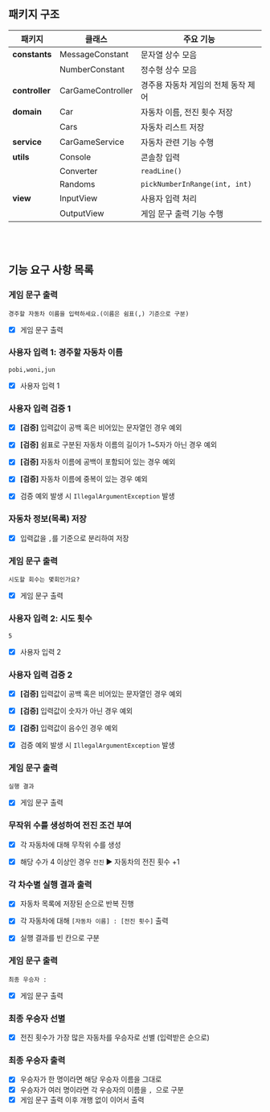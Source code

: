 
## 패키지 구조
| 패키지            | 클래스               | 주요 기능                         |
|----------------|-------------------|-------------------------------|
| **constants**  | MessageConstant   | 문자열 상수 모음                     |
|                | NumberConstant    | 정수형 상수 모음                     |
| **controller** | CarGameController | 경주용 자동차 게임의 전체 동작 제어          |
| **domain**     | Car               | 자동차 이름, 전진 횟수 저장              |
|                | Cars              | 자동차 리스트 저장                    |
| **service**    | CarGameService    | 자동차 관련 기능 수행                  |
| **utils**      | Console           | 콘솔창 입력                        |
|                | Converter         | `readLine()`                  |
|                | Randoms           | `pickNumberInRange(int, int)` |
| **view**       | InputView         | 사용자 입력 처리                     |
|                | OutputView        | 게임 문구 출력 기능 수행                |


<br>
<br>

## 기능 요구 사항 목록

### 게임 문구 출력
  ```text
  경주할 자동차 이름을 입력하세요.(이름은 쉼표(,) 기준으로 구분)
  ```
- [X] 게임 문구 출력


### 사용자 입력 1: 경주할 자동차 이름
  ```text
  pobi,woni,jun
  ```
- [X] 사용자 입력 1


### 사용자 입력 검증 1
- [X] **[검증]** 입력값이 공백 혹은 비어있는 문자열인 경우 예외
- [X] **[검증]** 쉼표로 구분된 자동차 이름의 길이가 1~5자가 아닌 경우 예외
- [X] **[검증]** 자동차 이름에 공백이 포함되어 있는 경우 예외
- [X] **[검증]** 자동차 이름에 중복이 있는 경우 예외
- [X] 검증 예외 발생 시 `IllegalArgumentException` 발생


### 자동차 정보(목록) 저장
- [X] 입력값을 `,`를 기준으로 분리하여 저장


### 게임 문구 출력
  ```text
  시도할 회수는 몇회인가요?
  ```
- [X] 게임 문구 출력


### 사용자 입력 2: 시도 횟수
  ```text
  5
  ```
- [X] 사용자 입력 2


### 사용자 입력 검증 2
- [X] **[검증]** 입력값이 공백 혹은 비어있는 문자열인 경우 예외
- [X] **[검증]** 입력값이 숫자가 아닌 경우 예외
- [x] **[검증]** 입력값이 음수인 경우 예외
- [X] 검증 예외 발생 시 `IllegalArgumentException` 발생


### 게임 문구 출력
  ```text
  실행 결과
  ```
- [X] 게임 문구 출력


### 무작위 수를 생성하여 전진 조건 부여
- [X] 각 자동차에 대해 무작위 수를 생성
- [x] 해당 수가 4 이상인 경우 `전진` ▶ 자동차의 전진 횟수 +1


### 각 차수별 실행 결과 출력
- [X] 자동차 목록에 저장된 순으로 반복 진행
- [X] 각 자동차에 대해 `[자동차 이름] : [전진 횟수]` 출력
- [X] 실행 결과를 빈 칸으로 구분


### 게임 문구 출력
  ```text
  최종 우승자 :
  ```
- [X] 게임 문구 출력


### 최종 우승자 선별
- [X] 전진 횟수가 가장 많은 자동차를 우승자로 선별 (입력받은 순으로)


### 최종 우승자 출력
- [X] 우승자가 한 명이라면 해당 우승자 이름을 그대로
- [X] 우승자가 여러 명이라면 각 우승자의 이름을 `, `으로 구분
- [X] 게임 문구 출력 이후 개행 없이 이어서 출력
